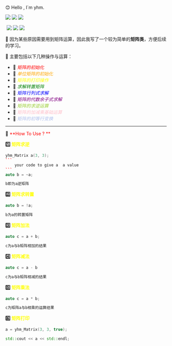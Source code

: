 :blush: Hello , I`m yhm.

![](https://img.shields.io/badge/Matrix-Calculate-green) 								![](https://img.shields.io/badge/Matrix-inverse_matrix-r)						 ![](https://img.shields.io/badge/Matrix-Inverse_Matrix-orange) 

​			![](https://img.shields.io/badge/Matrix-Det-purple) 												![](https://img.shields.io/badge/Matrix-Rank-pink)							![](https://img.shields.io/badge/Matrix-vector-blue)

:penguin: 因为某些原因需要用到矩阵运算，因此我写了一个较为简单的**矩阵类**，方便后续的学习。

:herb: 主要包括以下几种操作与运算：

- :traffic_light: <font color = red>*矩阵的初始化*</font>
- :traffic_light: <font color = orange>*单位矩阵的初始化*</font>
- :traffic_light: <font color = yellow>*矩阵的打印操作*</font>
- :traffic_light: <font color = green>*求解转置矩阵*</font>
- :traffic_light: <font color = blue>*矩阵行列式求解*</font>
- :traffic_light: <font color = purple>*矩阵的代数余子式求解*</font>
- :traffic_light: <font color = yellowgreen>*矩阵的求逆运算*</font>
- :traffic_light: <font color = pink>*矩阵的加减乘基础运算*</font>
- :traffic_light: <font color = blackred>*矩阵的初等行变换*</font>

------

:triangular_ruler: <font color = red>**How To Use ? **</font>

**:one:** <font color = yellow>**矩阵求逆**</font>

````c++
yhm_Matrix a(3, 3);
```
    your code to give a  a value
```
auto b = ~a;

b即为a逆矩阵
````

**:two:** <font color = yellow>**矩阵求转置**</font>

```c++
auto b = !a;

b为a的转置矩阵
```

**:three:** <font color = yellow>**矩阵加法**</font>

```c++
auto c = a + b;

c为a与b矩阵相加的结果
```

**:four:** <font color = yellow>**矩阵减法**</font>

```c++
auto c = a - b

c为a与b矩阵相减的结果
```

**:five:** <font color = yellow>**矩阵乘法**</font>

```c++
auto c = a * b;

c为矩阵a与b相乘的运算结果
```

**:six:** <font color = yellow>**矩阵打印**</font>

```c++
a = yhm_Matrix(3, 3, true);

std::cout << a << std::endl;
```









